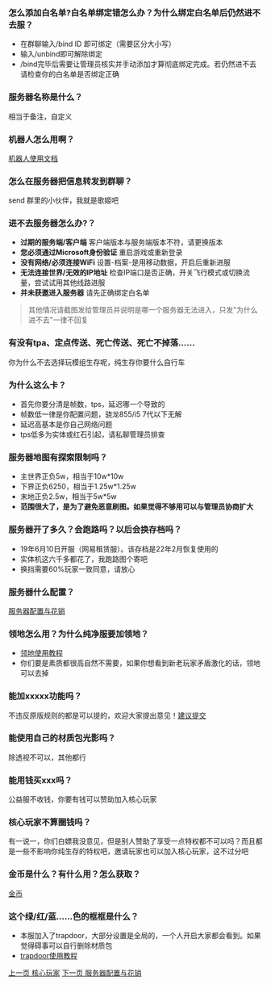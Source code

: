 ### 怎么添加白名单?白名单绑定错怎么办？为什么绑定白名单后仍然进不去服？
* 在群聊输入/bind ID 即可绑定（需要区分大小写）
* 输入/unbind即可解除绑定
* /bind完毕后需要让管理员核实并手动添加才算彻底绑定完成。若仍然进不去请检查你的白名单是否绑定正确
### 服务器名称是什么？
相当于备注，自定义
### 机器人怎么用啊？
[机器人使用文档](https://github.com/doubiovo/3wind/wiki/%E6%9C%BA%E5%99%A8%E4%BA%BA%E4%BD%BF%E7%94%A8%E6%95%99%E7%A8%8B)
### 怎么在服务器把信息转发到群聊？
send 群里的小伙伴，我就是歌姬吧
### 进不去服务器怎么办?？
* **过期的服务端/客户端** 客户端版本与服务端版本不符，请更换版本
* **您必须通过Microsoft身份验证** 重启游戏或重新登录
* **没有网络/必须连接WiFi** 设置-档案-是用移动数据，开启后重新进服
* **无法连接世界/无效的IP地址** 检查IP端口是否正确，开关飞行模式或切换流量，尝试试用其他线路进服
* **并未获邀进入服务器** 请先正确绑定白名单
> 其他情况请截图发给管理员并说明是哪一个服务器无法进入，只发"为什么进不去"一律不回复
### 有没有tpa、定点传送、死亡传送、死亡不掉落……
你为什么不去选择玩模组生存呢，纯生存你要什么自行车
### 为什么这么卡？
* 首先你要分清是帧数，tps，延迟哪一个导致的
* 帧数低一律是你配置问题，骁龙855/i5 7代以下无解
* 延迟高基本是你自己网络问题
* tps低多为实体或红石引起，请私聊管理员排查
### 服务器地图有探索限制吗？
* 主世界正负5w，相当于10w*10w 
* 下界正负6250，相当于1.25w*1.25w 
* 末地正负2.5w，相当于5w*5w  
* **范围很大了，是为了避免恶意刷图。如果觉得不够用可以与管理员协商扩大**
### 服务器开了多久？会跑路吗？以后会换存档吗？
* 19年6月10日开服（网易租赁服）。该存档是22年2月恢复使用的
* 实体机这六千多都花了，我跑路图个寄吧
* 换挡需要60%玩家一致同意，请放心
### 服务器什么配置？
[服务器配置与花销](https://github.com/doubiovo/3wind/wiki/%E6%9C%8D%E5%8A%A1%E5%99%A8%E9%85%8D%E7%BD%AE%E4%B8%8E%E8%8A%B1%E9%94%80)
### 领地怎么用？为什么纯净服要加领地？
* [领地使用教程](https://github.com/doubiovo/3wind/wiki/%E9%A2%86%E5%9C%B0)
* 你们要是素质都很高自然不需要，如果你想看到新老玩家矛盾激化的话，领地可以去掉
### 能加xxxxx功能吗？
不违反原版规则的都是可以提的，欢迎大家提出意见！[建议提交](https://docs.qq.com/form/page/DWmRSVFRuQ0dtRmxJ)
### 能使用自己的材质包光影吗？
除透视不可以，其他都行
### 能用钱买xxx吗？
公益服不收钱，你要有钱可以赞助加入核心玩家
### 核心玩家不算圈钱吗？
有一说一，你们白嫖我没意见，但是别人赞助了享受一点特权都不可以吗？而且都是一些不影响你纯生存的特权吧，邀请玩家也可以加入核心玩家，这不过分吧
### 金币是什么？有什么用？怎么获取？
[金币](https://github.com/doubiovo/3wind/wiki/%E9%87%91%E5%B8%81)
### 这个绿/红/蓝......色的框框是什么？
* 本服加入了trapdoor，大部分设置是全局的，一个人开启大家都会看到。如果觉得碍事可以自行删除材质包
* [trapdoor使用教程](https://hhhxiao.github.io/TrapDoor/func.html)

[上一页 核心玩家](https://github.com/doubiovo/3wind/wiki/%E6%A0%B8%E5%BF%83%E7%8E%A9%E5%AE%B6)
[下一页 服务器配置与花销](https://github.com/doubiovo/3wind/wiki/%E6%9C%8D%E5%8A%A1%E5%99%A8%E9%85%8D%E7%BD%AE%E4%B8%8E%E8%8A%B1%E9%94%80)